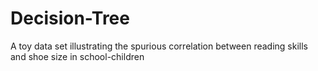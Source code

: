 # Decision-Tree
A toy data set illustrating the spurious correlation between reading skills and shoe size in school-children
